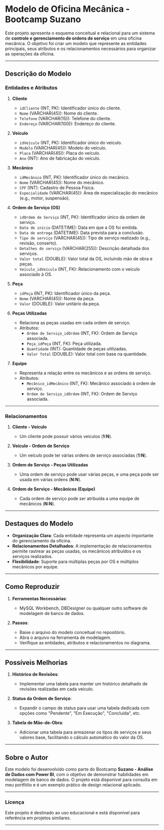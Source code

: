# **Modelo de Oficina Mecânica - Bootcamp Suzano**

Este projeto apresenta o esquema conceitual e relacional para um sistema de **controle e gerenciamento de ordens de serviço** em uma oficina mecânica. O objetivo foi criar um modelo que represente as entidades principais, seus atributos e os relacionamentos necessários para organizar as operações da oficina.

---

## **Descrição do Modelo**

### **Entidades e Atributos**

1. **Cliente**
   - `idCliente` (INT, PK): Identificador único do cliente.
   - `Nome` (VARCHAR(45)): Nome do cliente.
   - `Telefone` (VARCHAR(15)): Telefone do cliente.
   - `Endereço` (VARCHAR(100)): Endereço do cliente.

2. **Veículo**
   - `idVeículo` (INT, PK): Identificador único do veículo.
   - `Modelo` (VARCHAR(45)): Modelo do veículo.
   - `Placa` (VARCHAR(45)): Placa do veículo.
   - `Ano` (INT): Ano de fabricação do veículo.

3. **Mecânico**
   - `idMecânico` (INT, PK): Identificador único do mecânico.
   - `Nome` (VARCHAR(45)): Nome do mecânico.
   - `CPF` (INT): Cadastro de Pessoa Física.
   - `Especialidade` (VARCHAR(45)): Área de especialização do mecânico (e.g., motor, suspensão).

4. **Ordem de Serviço (OS)**
   - `idOrdem de Serviço` (INT, PK): Identificador único da ordem de serviço.
   - `Data de início` (DATETIME): Data em que a OS foi emitida.
   - `Data de entrega` (DATETIME): Data prevista para a conclusão.
   - `Tipo de serviço` (VARCHAR(45)): Tipo de serviço realizado (e.g., revisão, conserto).
   - `Detalhes do serviço` (VARCHAR(255)): Descrição detalhada dos serviços.
   - `Valor total` (DOUBLE): Valor total da OS, incluindo mão de obra e peças.
   - `Veículo_idVeículo` (INT, FK): Relacionamento com o veículo associado à OS.

5. **Peça**
   - `idPeça` (INT, PK): Identificador único da peça.
   - `Nome` (VARCHAR(45)): Nome da peça.
   - `Valor` (DOUBLE): Valor unitário da peça.

6. **Peças Utilizadas**
   - Relaciona as peças usadas em cada ordem de serviço.
   - Atributos:
     - `Ordem de Serviço_idOrdem` (INT, FK): Ordem de Serviço associada.
     - `Peça_idPeça` (INT, FK): Peça utilizada.
     - `Quantidade` (INT): Quantidade de peças utilizadas.
     - `Valor Total` (DOUBLE): Valor total com base na quantidade.

7. **Equipe**
   - Representa a relação entre os mecânicos e as ordens de serviço.
   - Atributos:
     - `Mecânico_idMecânico` (INT, FK): Mecânico associado à ordem de serviço.
     - `Ordem de Serviço_idOrdem` (INT, FK): Ordem de Serviço associada.

---

### **Relacionamentos**

1. **Cliente - Veículo**
   - Um cliente pode possuir vários veículos (**1:N**).

2. **Veículo - Ordem de Serviço**
   - Um veículo pode ter várias ordens de serviço associadas (**1:N**).

3. **Ordem de Serviço - Peças Utilizadas**
   - Uma ordem de serviço pode usar várias peças, e uma peça pode ser usada em várias ordens (**N:N**).

4. **Ordem de Serviço - Mecânicos (Equipe)**
   - Cada ordem de serviço pode ser atribuída a uma equipe de mecânicos (**N:N**).

---

## **Destaques do Modelo**

- **Organização Clara**: Cada entidade representa um aspecto importante do gerenciamento da oficina.
- **Relacionamentos Detalhados**: A implementação de relacionamentos permite rastrear as peças usadas, os mecânicos atribuídos e os serviços realizados.
- **Flexibilidade**: Suporte para múltiplas peças por OS e múltiplos mecânicos por equipe.

---

## **Como Reproduzir**

1. **Ferramentas Necessárias**: 
   - MySQL Workbench, DBDesigner ou qualquer outro software de modelagem de banco de dados.

2. **Passos**:
   - Baixe o arquivo do modelo conceitual no repositório.
   - Abra o arquivo na ferramenta de modelagem.
   - Verifique as entidades, atributos e relacionamentos no diagrama.

---

## **Possíveis Melhorias**

1. **Histórico de Revisões**:
   - Implementar uma tabela para manter um histórico detalhado de revisões realizadas em cada veículo.

2. **Status da Ordem de Serviço**:
   - Expandir o campo de status para usar uma tabela dedicada com opções como "Pendente", "Em Execução", "Concluída", etc.

3. **Tabela de Mão-de-Obra**:
   - Adicionar uma tabela para armazenar os tipos de serviços e seus valores base, facilitando o cálculo automático do valor da OS.

---

## **Sobre o Autor**

Este modelo foi desenvolvido como parte do Bootcamp **Suzano - Análise de Dados com Power BI**, com o objetivo de demonstrar habilidades em modelagem de banco de dados. O projeto está disponível para consulta em meu portfólio e é um exemplo prático de design relacional aplicado.

---

### **Licença**
Este projeto é destinado ao uso educacional e está disponível para referência em projetos similares.

---
